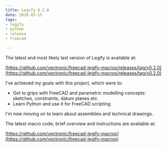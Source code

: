 ```yaml
---
title: Legify 0.2.0
date: 2020-03-15
tags: 
- legify
- python
- release
- freecad

---
```


The latest and most likely last version of Legify is available at:

[https://github.com/vectronic/freecad-legify-macros/releases/tag/v0.2.0](https://github.com/vectronic/freecad-legify-macros/releases/tag/v0.2.0)

I've achieved my goals with this project, which were to:

* Get to grips with FreeCAD and parametric modelling concepts: sketches, constraints, datum planes etc.
* Learn Python and use it for FreeCAD scripting

I'm now moving on to learn about assemblies and technical drawings. 

<!--more-->

The latest macro code, brief overview and instructions are available at: 

[https://github.com/vectronic/freecad-legify-macros](https://github.com/vectronic/freecad-legify-macros)
